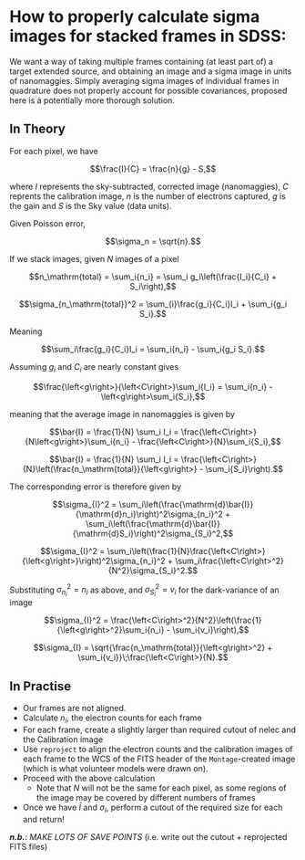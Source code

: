 # How to properly calculate sigma images for stacked frames in SDSS:

We want a way of taking multiple frames containing (at least part of) a target extended source, and obtaining an image and a sigma image in units of nanomaggies. Simply averaging sigma images of individual frames in quadrature does not properly account for possible covariances, proposed here is a potentially more thorough solution.

## In Theory

For each pixel, we have

$$\frac{I}{C} = \frac{n}{g} - S,$$

where $I$ represents the sky-subtracted, corrected image (nanomaggies), $C$ reprents the calibration image, $n$ is the number of electrons captured, $g$ is the gain and $S$ is the Sky value (data units).

Given Poisson error,

$$\sigma_n = \sqrt{n}.$$

If we stack images, given $N$ images of a pixel

$$n_\mathrm{total} = \sum_i{n_i} = \sum_i g_i\left(\frac{I_i}{C_i} + S_i\right),$$

$$\sigma_{n_\mathrm{total}}^2 = \sum_{i}\frac{g_i}{C_i}I_i + \sum_i{g_i S_i}.$$


Meaning

$$\sum_i\frac{g_i}{C_i}I_i = \sum_i{n_i} - \sum_i{g_i S_i}.$$

Assuming $g_i$ and $C_i$ are nearly constant gives

$$\frac{\left<g\right>}{\left<C\right>}\sum_i{I_i} = \sum_i{n_i} -\left<g\right>\sum_i{S_i},$$ 

meaning that the average image in nanomaggies is given by

$$\bar{I} = \frac{1}{N} \sum_i I_i = \frac{\left<C\right>}{N\left<g\right>}\sum_i{n_i} - \frac{\left<C\right>}{N}\sum_i{S_i},$$

$$\bar{I} = \frac{1}{N} \sum_i I_i = \frac{\left<C\right>}{N}\left(\frac{n_\mathrm{total}}{\left<g\right>} - \sum_i{S_i}\right).$$

The corresponding error is therefore given by

$$\sigma_{I}^2 = \sum_i\left(\frac{\mathrm{d}\bar{I}}{\mathrm{d}n_i}\right)^2\sigma_{n_i}^2 + \sum_i\left(\frac{\mathrm{d}\bar{I}}{\mathrm{d}S_i}\right)^2\sigma_{S_i}^2,$$

$$\sigma_{I}^2 = \sum_i\left(\frac{1}{N}\frac{\left<C\right>}{\left<g\right>}\right)^2\sigma_{n_i}^2 + \sum_i\frac{\left<C\right>^2}{N^2}\sigma_{S_i}^2.$$

Substituting $\sigma_{n_i}^2 = n_i$ as above, and $\sigma_{S_i}^2 = v_i$ for the dark-variance of an image

$$\sigma_{I}^2 = \frac{\left<C\right>^2}{N^2}\left(\frac{1}{\left<g\right>^2}\sum_i{n_i} - \sum_i{v_i}\right),$$

$$\sigma_{I} = \sqrt{\frac{n_\mathrm{total}}{\left<g\right>^2} + \sum_i{v_i}}\;\frac{\left<C\right>}{N}.$$



## In Practise

- Our frames are not aligned.
- Calculate $n_i$, the electron counts for each frame
- For each frame, create a slightly larger than required cutout of nelec and the Calibration image
- Use `reproject` to align the electron counts and the calibration images of each frame to the WCS of the FITS header of the `Montage`-created image (which is what volunteer models were drawn on).
- Proceed with the above calculation
	- Note that $N$ will not be the same for each pixel, as some regions of the image may be covered by different numbers of frames
- Once we have $\bar{I}$ and $\sigma_I$, perform a cutout of the required size for each and return!

_**n.b.**_: *MAKE LOTS OF SAVE POINTS* (i.e. write out the cutout + reprojected FITS files)
